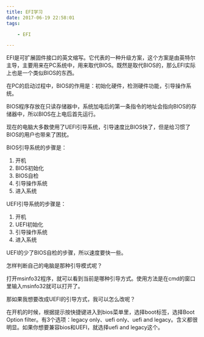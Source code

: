 ```yaml
---
title: EFI学习
date: 2017-06-19 22:58:01
tags:

	- EFI

---
```


EFI是可扩展固件接口的英文缩写。它代表的一种升级方案，这个方案是由英特尔主导，主要用来在PC系统中，用来取代BIOS。既然是取代BIOS的，那么EFI实际上也是一个类似BIOS的东西。

在PC的启动过程中，BIOS的作用是：初始化硬件，检测硬件功能，引导操作系统。

BIOS程序存放在只读存储器中，系统加电后的第一条指令的地址会指向BIOS的存储器中，所以BIOS在上电后首先运行。

现在的电脑大多数使用了UEFI引导系统，引导速度比BIOS快了，但是给习惯了BIOS的用户也带来了困扰。

BIOS引导系统的步骤是：

1. 开机
2. BIOS初始化
3. BIOS自检
4. 引导操作系统
5. 进入系统

UEFI引导系统的步骤是：

1. 开机
2. UEFI初始化
3. 引导操作系统
4. 进入系统

UEFI的少了BIOS自检的步骤，所以速度要快一些。

怎样判断自己的电脑是那种引导模式呢？

打开msinfo32程序，就可以看到当前是哪种引导方式。使用方法是在cmd的窗口里输入msinfo32就可以打开了。

那如果我想要改成UEFI的引导方式，我可以怎么改呢？

在开机的时候，根据提示按快捷键进入到bios菜单里，选择boot标签，选择Boot Option filter。有3个选项：legacy only、uefi only、uefi and legacy。含义都很明显。如果你想要兼容bios和UEFI，就选择uefi and legacy这个。







